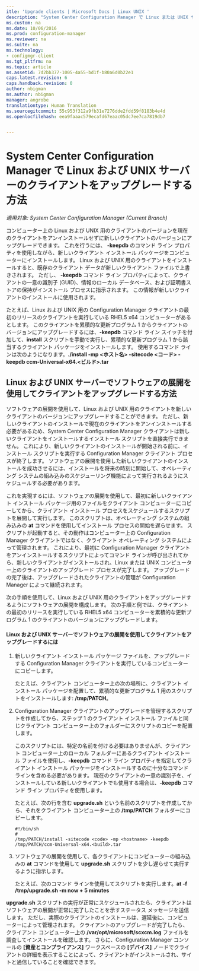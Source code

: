 ```yaml
---
itle: 'Upgrade clients | Microsoft Docs | Linux UNIX '
description: "System Center Configuration Manager で Linux または UNIX サーバーのクライアントをアップグレードします。"
ms.custom: na
ms.date: 10/06/2016
ms.prod: configuration-manager
ms.reviewer: na
ms.suite: na
ms.technology:
- configmgr-client
ms.tgt_pltfrm: na
ms.topic: article
ms.assetid: 7d2bb377-1005-4a55-bd1f-b80a6d0b22e1
caps.latest.revision: 6
caps.handback.revision: 0
author: nbigman
ms.author: nbigman
manager: angrobe
translationtype: Human Translation
ms.sourcegitcommit: 55c953f312a9fb31e7276dde2fdd59f8183b4e4d
ms.openlocfilehash: eea9faaac579ecafd67eaac05dc7ee7ca7819db7


---
```

# <a name="how-to-upgrade-clients-for-linux-and-unix-servers-in-system-center-configuration-manager"></a>System Center Configuration Manager で Linux および UNIX サーバーのクライアントをアップグレードする方法

*適用対象: System Center Configuration Manager (Current Branch)*

コンピューター上の Linux および UNIX 用のクライアントのバージョンを現在のクライアントをアンインストールせずに新しいクライアントのバージョンにアップグレードできます。 これを行うには、 **-keepdb** のコマンド ライン プロパティを使用しながら、新しいクライアント インストール パッケージをコンピューターにインストールします。 Linux および UNIX 用のクライアントをインストールすると、既存のクライアント データが新しいクライアント ファイルで上書きされます。 ただし、 **-keepdb** コマンド ライン プロパティによって、クライアントの一意の識別子 (GUID)、情報のローカル データベース、および証明書ストアの保持がインストール プロセスに指示されます。 この情報が新しいクライアントのインストールに使用されます。  

 たとえば、Linux および UNIX 用の Configuration Manager クライアントの最初のリリースのクライアントを実行している RHEL5 x64 コンピューターがあるとします。 このクライアントを累積的な更新プログラム 1 からクライアントのバージョンにアップグレードするには、**-keepdb** コマンド ライン スイッチを付加して、**install** スクリプトを手動で実行し、累積的な更新プログラム 1 から該当するクライアント パッケージをインストールします。 使用するコマンド ラインは次のようになります。**./install -mp <ホスト名\> -sitecode <コード\> -keepdb ccm-Universal-x64.<ビルド\>.tar**  

## <a name="how-to-use-a-software-deployment-to-upgrade-the-client-on-linux-and-unix-servers"></a>Linux および UNIX サーバーでソフトウェアの展開を使用してクライアントをアップグレードする方法  
 ソフトウェアの展開を使用して、Linux および UNIX 用のクライアントを新しいクライアントのバージョンにアップグレードすることができます。 ただし、新しいクライアントのインストールで現在のクライアントをアンインストールする必要があるため、System Center Configuration Manager クライアントは新しいクライアントをインストールするインストール スクリプトを直接実行できません。 これにより、新しいクライアントのインストールが開始される前に、インストール スクリプトを実行する Configuration Manager クライアント プロセスが終了します。 ソフトウェアの展開を使用した新しいクライアントのインストールを成功させるには、インストールを将来の時刻に開始して、オペレーティング システムの組み込みのスケジューリング機能によって実行されるようにスケジュールする必要があります。  

 これを実現するには、ソフトウェアの展開を使用して、最初に新しいクライアント インストール パッケージ用のファイルをクライアント コンピューターにコピーしてから、クライアント インストール プロセスをスケジュールするスクリプトを展開して実行します。 このスクリプトは、オペレーティング システムの組み込みの **at** コマンドを使用してインストール プロセスの開始を遅らせます。 スクリプトが起動すると、その動作はコンピューター上の Configuration Manager クライアントではなく、クライアント オペレーティング システムによって管理されます。 これにより、最初に Configuration Manager クライアントをアンインストールするスクリプトによってコマンド ラインが呼び出されてから、新しいクライアントがインストールされ、Linux または UNIX コンピューター上のクライアントのアップグレード プロセスが完了します。 アップグレードの完了後は、アップグレードされたクライアントの管理が Configuration Manager によって継続されます。  

 次の手順を使用して、Linux および UNIX 用のクライアントをアップグレードするようにソフトウェアの展開を構成します。 次の手順と例では、クライアントの最初のリリースを実行している RHEL5 x64 コンピューターを累積的な更新プログラム 1 のクライアントのバージョンにアップグレードします。  

#### <a name="to-use-a-software-deployment-to-upgrade-the-client-on-linux-and-unix-servers"></a>Linux および UNIX サーバーでソフトウェアの展開を使用してクライアントをアップグレードするには  

1.  新しいクライアント インストール パッケージ ファイルを、アップグレードする Configuration Manager クライアントを実行しているコンピューターにコピーします。  

     たとえば、クライアント コンピューター上の次の場所に、クライアント インストール パッケージを配置して、累積的な更新プログラム 1 用のスクリプトをインストールします: **/tmp/PATCH**。  

2.  Configuration Manager クライアントのアップグレードを管理するスクリプトを作成してから、ステップ 1 のクライアント インストール ファイルと同じクライアント コンピューター上のフォルダーにスクリプトのコピーを配置します。  

     このスクリプトには、特定の名前を付ける必要はありませんが、クライアント コンピューター上のローカル フォルダーにあるクライアント インストール ファイルを使用し、**-keepdb** コマンド ライン プロパティを指定してクライアント インストール パッケージをインストールするのに十分なコマンド ラインを含める必要があります。 現在のクライアントの一意の識別子を、インストールしている新しいクライアントでも使用する場合は、**-keepdb** コマンド ライン プロパティを使用します。  

     たとえば、次の行を含む **upgrade.sh** という名前のスクリプトを作成してから、それをクライアント コンピューター上の **/tmp/PATCH** フォルダーにコピーします。  

    ```  
    #!/bin/sh  
    #  
    /tmp/PATCH/install -sitecode <code> -mp <hostname> -keepdb /tmp/PATCH/ccm-Universal-x64.<build>.tar  

    ```  

3.  ソフトウェアの展開を使用して、各クライアントにコンピューターの組み込みの **at** コマンドを使用して **upgrade.sh** スクリプトを少し遅らせて実行するように指示します。  

     たとえば、次のコマンド ラインを使用してスクリプトを実行します。**at -f /tmp/upgrade.sh -m now + 5 minutes**  

 **upgrade.sh** スクリプトの実行が正常にスケジュールされたら、クライアントはソフトウェアの展開が正常に完了したことを示すステータス メッセージを送信します。 ただし、実際のクライアントのインストールは、遅延後に、コンピューターによって管理されます。 クライアントのアップグレードが完了したら、クライアント コンピューター上の **/var/opt/microsoft/scxcm.log** ファイルを調査してインストールを確認します。 さらに、Configuration Manager コンソールの **[資産とコンプライアンス]** ワークスペースの **[デバイス]** ノードでクライアントの詳細を表示することによって、クライアントがインストールされ、サイトと通信していることを確認できます。  



<!--HONumber=Dec16_HO3-->



